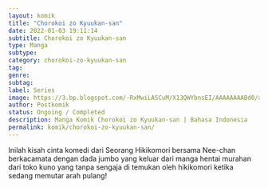```yaml
---
layout: komik
title: "Chorokoi zo Kyuukan-san"
date: 2022-01-03 19:11:14
subtitle: Chorokoi zo Kyuukan-san
type: Manga
subtype: 
category: chorokoi-zo-kyuukan-san
tag: 
genre: 
subtag: 
label: Series
image: https://3.bp.blogspot.com/-RxMwiLASCuM/X13QWYbnsEI/AAAAAAAABd0/a3k8MLJjHH0K8AbmEm-L8xOS7Q2DIWDmgCLcBGAsYHQ/s72-c/Chorokoi-zo-Kyuukan-san-Bahsasa-Indonesia.jpg
author: Postkomik
status: Ongoing / Completed
description: Manga Komik Chorokoi zo Kyuukan-san | Bahasa Indonesia
permalink: komik/chorokoi-zo-kyuukan-san/
---
```



Inilah kisah cinta komedi dari Seorang Hikikomori bersama Nee-chan berkacamata dengan dada jumbo yang keluar dari manga hentai murahan dari toko kuno yang tanpa sengaja di temukan oleh hikikomori ketika sedang memutar arah pulang!
